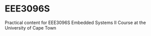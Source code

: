 # EEE3096S
Practical content for EEE3096S Embedded Systems II Course at the University of Cape Town
